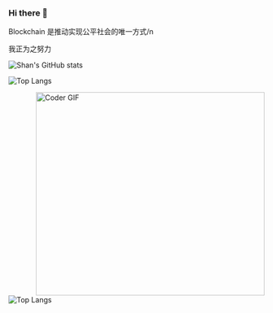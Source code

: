 ### Hi there 👋
Blockchain 是推动实现公平社会的唯一方式/n

我正为之努力
<!-- <img src="http://views.whatilearened.today/views/github/Shan-YYYYY/views.svg"/> -->
<!-- **Shan-YYYYY/Shan-YYYYY** is a ✨ _special_ ✨ repository because its `README.md` (this file) appears on your GitHub profile.

Here are some ideas to get you started:

- 🔭 I’m currently working on ...
- 🌱 I’m currently learning ...
- 👯 I’m looking to collaborate on ...
- 🤔 I’m looking for help with ...
- 💬 Ask me about ...
- 📫 How to reach me: ...
- 😄 Pronouns: ...
- ⚡ Fun fact: ... -->
![Shan's GitHub stats](https://github-readme-stats.vercel.app/api?username=Shan-YYYYY&count_private=true&show_icons=true&theme=tokyonight)
 
![Top Langs](https://github-readme-stats.vercel.app/api/top-langs/?username=Shan-YYYYY&count_private=true&show_icons=true&theme=tokyonight)

<a><img align="right" src="https://media3.giphy.com/media/urvgMAaV4VzeZpMXau/giphy.gif?cid=ecf05e47x0hl5y7qhimo3w0l2kt7y1bcd642jdvwrva51hqe&ep=v1_gifs_related&rid=giphy.gif&ct=g" alt="Coder GIF" width="450" height="400"></a>

![Top Langs](https://media3.giphy.com/media/urvgMAaV4VzeZpMXau/giphy.gif?cid=ecf05e47x0hl5y7qhimo3w0l2kt7y1bcd642jdvwrva51hqe&ep=v1_gifs_related&rid=giphy.gif&ct=g)
